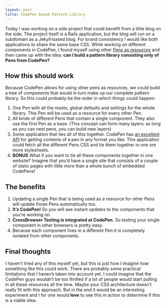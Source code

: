 ```yaml
---
layout: post
title: CodePen based Pattern Library
---
```


Today I was working on a side project that could benefit from a little blog on
the side. The project itself is a Rails application, but the blog will run on a
subdomain as a Jekyll&hyphen;based blog. For brand consistency I would like
both applications to share the same base CSS. While working on different
components in CodePen, I found myself using other
[Pens as resources](https://blog.codepen.io/documentation/editor/adding-external-resources/#other-pens)
and then
came up with the idea: __can I build a pattern library consisting only of Pens
from CodePen?__


## How this should work

Because CodePen allows for using other pens as resources, we could build a tree
of components that would in turn make up our complete pattern library. So this
could probably be the order in which things could happen:

1. One Pen with all the resets, global defaults and settings for the whole library.
    This Pen will be used as a resource for every other Pen.
2. All kinds of different Pens that contain a single component. They also use the
    first Pen as a base. (This concept can form many layers: as long as you can
    nest pens, you can build new layers)
3. Some application that ties all of this together. CodePen has
    [an excellent API](https://blog.codepen.io/documentation/api/url-extensions/)
    for getting contents of a pen in any format you like. This application
    could fetch all the different Pens CSS and tie them together in one ore
    more stylesheets.
4. __BONUS__  What if you want to tie all these components together in one website?
    Imagine that you&rsquo;d have a single site that consists of a couple of static
    pages with little more than a whole bunch of embedded CodePens!


## The benefits

1. Updating a single Pen that is being used as a resource for other Pens will
    update those Pens automatically too.
2. __It&rsquo;s CodePen!__ So you will see instant updates to the components that you're
    working on.
3. __CrossBrowser Testing is integrated at CodePen.__ So testing your single
    component in other browsers is pretty easy.
4. Because each component lives in a different Pen it is completely isolated
    from other components.


## Final thoughts

I haven't tried any of this myself yet, but this is just how I imagine how something
like this could work. There are probably some practical limitations that I haven&rsquo;s
taken into account yet. I could imagine that the CodePen guys wouldn&rsquo;t be too
thrilled if a lot of people would start pulling in all these resources all the time.
Maybe your CSS architecture doesn&rsquo;t really fit with this approach. But in the end
it would be an interesting experiment and I for one would __love__ to see this in action
to determine if this is a viable idea.
